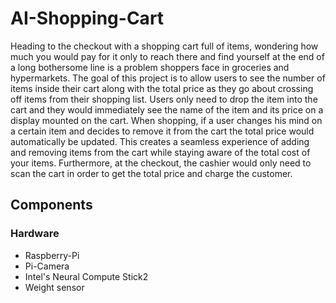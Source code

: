 # AI-Shopping-Cart
Heading to the checkout with a shopping cart full of items, wondering how much you would pay for it only to reach there and find yourself at the end of a long bothersome line is a problem shoppers face in groceries and hypermarkets. The goal of this project is to allow users to see the number of items inside their cart along with the total price as they go about crossing off items from their shopping list. Users only need to drop the item into the cart and they would immediately see the name of the item and its price on a display mounted on the cart. When shopping, if a user changes his mind on a certain item and decides to remove it from the cart the total price would automatically be updated. This creates a seamless experience of adding and removing items from the cart while staying aware of the total cost of your items. Furthermore, at the checkout, the cashier would only need to scan the cart in order to get the total price and charge the customer.
## Components
### Hardware
*	Raspberry-Pi
*	Pi-Camera
* Intel's Neural Compute Stick2    
* Weight sensor
